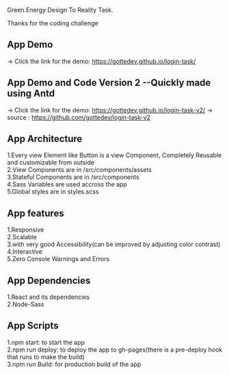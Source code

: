 Green.Energy Design To Reality Task. <br />

Thanks for the coding challenge

## App Demo

-> Click the link for the demo: https://gottedev.github.io/login-task/

## App Demo and Code Version 2 --Quickly made using Antd

-> Click the link for the demo: https://gottedev.github.io/login-task-v2/
-> source : https://github.com/gottedev/login-task-v2

## App Architecture

1.Every view Element like Button is a view Component, Completely Reusable and customizable from outside <br/>
2.View Components are in /src/components/assets<br/>
3.Stateful Components are in /src/components <br/>
4.Sass Variables are used accross the app<br/>
5.Global styles are in styles.scss<br/>

## App features

1.Responsive<br/>
2.Scalable<br/>
3.with very good Accessibility(can be improved by adjusting color contrast)<br />
4.Interactive<br/>
5.Zero Console Warnings and Errors<br/>

## App Dependencies

1.React and its dependencies<br/>
2.Node-Sass<br/>

## App Scripts

1.npm start: to start the app<br/>
2.npm run deploy: to deploy the app to gh-pages(there is a pre-deploy hook that runs to make the build)<br/>
3.npm run Build: for production build of the app<br/>
